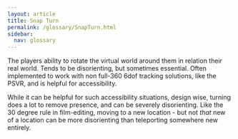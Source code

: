 ```yaml
---
layout: article
title: Snap Turn
permalink: /glossary/SnapTurn.html
sidebar:
  nav: glossary
---
```

The players ability to rotate the virtual world around them in relation their real world. Tends to be disorienting, but sometimes essential. Often implemented to work with non full-360 6dof tracking solutions, like the PSVR, and is helpful for accessibility. 

While it can be helpful for such accessibility situations, design wise, turning does a lot to remove presence, and can be severely disorienting. Like the 30 degree rule in film-editing, moving to a new location - but not *that* new of a location can be more disorienting than teleporting somewhere new entirely.
